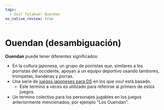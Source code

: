 ```yaml
---
tags:
  - Osu! Tatakae! Ouendan
no_native_review: true
---
```


# Ouendan (desambiguación)

**Ouendan** puede tener diferentes significados:

- En la cultura japonesa, un grupo de porristas que, similares a los porristas del occidente, apoyan a un equipo deportivo usando tambores, trompetas, banderas y porras.
- Una serie de [juegos japoneses para DS](/wiki/iNiS_games) en los que osu! está basado.
  - Este termino a veces es utilizado para referirse al primero de estos juegos.
- Un termino colectivo para los personajes jugables en los juegos anteriormente mencionados, por ejemplo "Los Ouendan".
